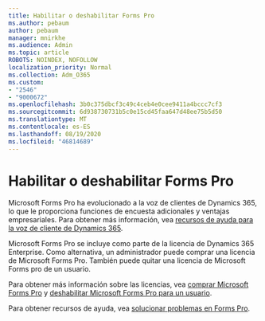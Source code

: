 ```yaml
---
title: Habilitar o deshabilitar Forms Pro
ms.author: pebaum
author: pebaum
manager: mnirkhe
ms.audience: Admin
ms.topic: article
ROBOTS: NOINDEX, NOFOLLOW
localization_priority: Normal
ms.collection: Adm_O365
ms.custom:
- "2546"
- "9000672"
ms.openlocfilehash: 3b0c375dbcf3c49c4ceb4e0cee9411a4bccc7cf3
ms.sourcegitcommit: 6d938730731b5c0e15cd45faa647d48ee75b5d50
ms.translationtype: MT
ms.contentlocale: es-ES
ms.lasthandoff: 08/19/2020
ms.locfileid: "46814689"
---
```

# <a name="enable-or-disable-forms-pro"></a>Habilitar o deshabilitar Forms Pro

Microsoft Forms Pro ha evolucionado a la voz de clientes de Dynamics 365, lo que le proporciona funciones de encuesta adicionales y ventajas empresariales. Para obtener más información, vea [recursos de ayuda para la voz de cliente de Dynamics 365](https://go.microsoft.com/fwlink/p/?linkid=2128357).  

Microsoft Forms Pro se incluye como parte de la licencia de Dynamics 365 Enterprise. Como alternativa, un administrador puede comprar una licencia de Microsoft Forms Pro. También puede quitar una licencia de Microsoft Forms pro de un usuario.  

Para obtener más información sobre las licencias, vea [comprar Microsoft Forms Pro](https://docs.microsoft.com/forms-pro/purchase#purchase-microsoft-forms-pro-for-users-in-a-dynamics-365-tenant) y [deshabilitar Microsoft Forms Pro para un usuario](https://docs.microsoft.com/forms-pro/purchase#disable-microsoft-forms-pro-for-a-user-1).
  
Para obtener recursos de ayuda, vea [solucionar problemas en Forms Pro](https://docs.microsoft.com/forms-pro/troubleshoot).